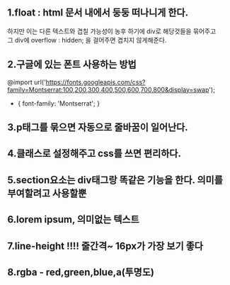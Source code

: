 ## 1.float : html 문서 내에서 둥둥 떠나니게 한다. 
하지만 이는 다른 텍스트와 겹칠 가능성이 농후 하기에 div로 해당것들을 묶어주고\
그 div에 overflow : hidden; 을 걸어주면 겹치지 않게해준다.


## 2.구글에 있는 폰트 사용하는 방법
@import url('https://fonts.googleapis.com/css?family=Montserrat:100,200,300,400,500,600,700,800&display=swap');

* {
    font-family: 'Montserrat';
}

## 3.p태그를 묶으면 자동으로 줄바꿈이 일어난다.

## 4.클래스로 설정해주고 css를 쓰면 편리하다.

## 5.section요소는 div태그랑 똑같은 기능을 한다. 의미를 부여할려고 사용할뿐

## 6.lorem ipsum, 의미없는 텍스트

## 7.line-height !!!! 줄간격~ 16px가 가장 보기 좋다

## 8.rgba - red,green,blue,a(투명도)